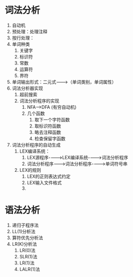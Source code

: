 # 词法分析

1. 自动机
2. 预处理：处理注释
3. 按行处理：
4. 单词种类
   1. 关键字
   2. 标识符
   3. 常数
   4. 运算符
   5. 界符
5. 单词输出形式：二元式--->（单词类别，单词属性）
6. 词法分析器实现
   1. 超前搜索
   2. 词法分析程序的实现
      1. NFA-->DFA (有穷自动机)
      2. 几个函数
         1. 取下一个字符函数
         2. 取标识符函数
         3. 略去注释函数
         4. 检查保留字函数
7. 词法分析程序的自动生成
   1. LEX编译系统：
      1. LEX源程序---->LEX编译系统---->词法分析程序
      2. 词法分析程序--->词法分析程序---->单词符号串
   2. LEX的规则
      1. LEX的正则表达式约定
      2. LEX输入文件格式
      3. 

# 语法分析

1. 递归子程序法
2. LL(1)分析法
3. 算符优先分析法
4. LR(K)分析法
   1. LR(0)法
   2. SLR(1)法
   3. LR(1)法
   4. LALR(1)法

 